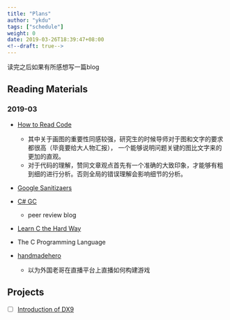 ```yaml
---
title: "Plans"
author: "ykdu"
tags: ["schedule"]
weight: 0
date: 2019-03-26T18:39:47+08:00
<!--draft: true-->
---
```


读完之后如果有所感想写一篇blog

<!--more-->

## Reading Materials

### 2019-03

* [How to Read Code](https://www.codedump.info/post/20190324-how-to-read-code)
    - 其中关于画图的重要性同感较强，研究生的时候导师对于图和文字的要求都很高（毕竟要给大人物汇报），
    一个能够说明问题关键的图比文字来的更加的直观。
    - 对于代码的理解，赞同文章观点首先有一个准确的大致印象，才能够有粗到细的进行分析。否则全局的错误理解会影响细节的分析。

* [Google Sanitizaers](https://github.com/kasicass/blog/blob/master/cpp/2019_02_13_google_sanitizers.md)

* [C# GC](https://github.com/kasicass/blog/blob/master/csharp/2019_01_05_managed_heap_and_gc_principle_part_1.md)
    - peer review blog
    
* [Learn C the Hard Way](https://learncodethehardway.org/c/)

* The C Programming Language

* [handmadehero](https://handmadehero.org/watch)
    - 以为外国老哥在直播平台上直播如何构建游戏 

## Projects

* [ ] [Introduction of DX9](https://github.com/kasicass/introdx9)

